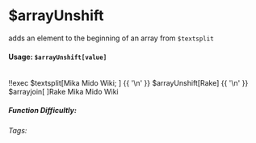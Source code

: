 # $arrayUnshift
adds an element to the beginning of an array from `$textsplit`

#### Usage: `$arrayUnshift[value]`
<br/>
<discord-messages>
	<discord-message :bot="false" role-color="#ffcc9a" author="Member">
		!!exec $textsplit[Mika Mido Wiki; ] {{ '\n' }} $arrayUnshift[Rake] {{ '\n' }} $arrayjoin[ ]​
	</discord-message>
	<discord-message :bot="true" role-color="#0099ff" author="Custom Command" avatar="https://media.discordapp.net/avatars/725721249652670555/781224f90c3b841ba5b40678e032f74a.webp">
		Rake Mika Mido Wiki
	</discord-message>
</discord-messages>

##### Function Difficultly: <Badge type="tip" text="Easy" vertical="middle" /> 
###### Tags: <Badge type="tip" text="array" vertical="middle" /> <Badge type="tip" text="unshift" vertical="middle" /> <Badge type="tip" text="textsplit" vertical="middle" /> <Badge type="tip" text="add" vertical="middle" />